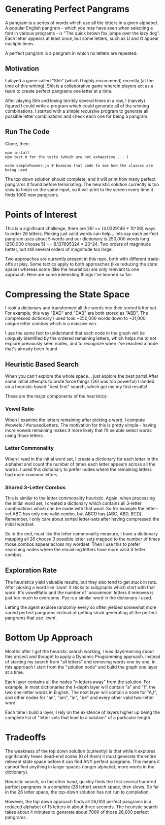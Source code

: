 # Generating Perfect Pangrams
A pangram is a series of words which use all the letters in a given alphabet. A popular English pangram - which you may have seen when selecting a font in various programs - is "The quick brown fox jumps over the lazy dog". Each letter appears at least once, but some letters, such as U and O appear multiple times.

A perfect pangram is a pangram in which no letters are repeated.

## Motivation

I played a game called "Shh" (which I highly recommend) recently (at the time of this writing). Shh is a collaborative game wherein players act as a team to create perfect pangrams one letter at a time.

After playing Shh and losing terribly several times in a row, I (naively) figured I could write a program which could generate all of the winning combinations. I started with a simple recursive program to generate all possible letter combinations and check each one for being a pangram.

## Run The Code

Clone, then:

```
npm install
npm test # for the tests (which are not exhaustive ... )

node sampleRunner.js # Examine that code to see how the classes are being used
```

The top down solution should complete, and it will print how many perfect pangrams it found before terminating. The heuristic solution currently is too slow to finish on the same input, so it will print to the screen every time it finds 1000 new pangrams.


# Points of Interest

This is a significant challenge, there are 26! == (4.0329146 * 10^26) ways to order 26 letters. Picking just valid words can help... lets say each perfect pangram uses about 5 words and our dictionary is 250,000 words long. (250,000 choose 5) == 8.137695324 * 20^24. Two orders of magnitude better, but still several orders of magnitude too large.

 Two approaches are currently present in this repo, both with different trade-offs at play. Some tactics apply to both approaches (like reducing the state space) whereas some (like the heuristics) are only relevant to one approach. Here are some interesting things I've learned so far:

# Compressing the State Space

I took a dictionary and transformed all the words into their sorted letter set. For example, this way "BAD" and "DAB" are both stored as "ABD". The compressed dictionary I used took ~250,000 words down to ~31,000 unique letter combos which is a massive win.

I use the same fact to understand that each node in the graph will be uniquely identified by the ordered remaining letters, which helps me to not explore previously seen nodes, and to recognize when I've reached a node that's already been found.

## Heuristic Based Search

When you can't explore the whole space... just explore the best parts! After some initial attempts to brute force things (26! was too powerful) I landed on a heuristic based "best first" search, which got me my first results!

These are the major components of the heuristics:

### Vowel Ratio

When I examine the letters remaining after picking a word, I compute #vowels / #unusedLetters. The motivation for this is pretty simple - having more vowels remaining makes it more likely that I'll be able select words using those letters.

### Letter Commonality

When I read in the initial word set, I create a dictionary for each letter in the alphabet and count the number of times each letter appears across all the words. I used this dictionary to prefer nodes where the remaining letters had more common letters.

### Shared 3-Letter Combos

This is similar to the letter commonality heuristic. Again, when processing the initial word set, I created a dictionary which contains all 3-letter combinations which can be made with that word. So for example the letter-set ABC has only one valid combo, but ABCD has [ABC, ABD, BCD]. Remember, I only care about sorted letter-sets after having compressed the initial wordset.

So in the end, must like the letter commonality measure, I have a dictionary mapping all 26 choose 3 possible letter sets mapped to the number of times those combos appear across my wordset. Then I use this to prefer searching nodes where the remaining letters have more valid 3-letter combos.

## Exploration Rate

The heuristics yield valuable results, but they also tend to get stuck in ruts. After picking a word like 'cwm' it sticks to subgraphs which start with that word. It's vowelRatio and the number of 'uncommon' letters it removes is just too much to overcome. Pyx is a similar word in the dictionary I used.

Letting the agent explore randomly every so often yielded somewhat more varied perfect pangrams instead of getting stuck generating all the perfect pangrams that use 'cwm'.

# Bottom Up Approach

Months after I got the heuristic search working, I was daydreaming about this project and thought to apply a Dynamic Programming approach. Instead of starting my search from "all letters" and removing words one by one, in this approach I start from the "solution node" and build the graph one layer at a time.

Each layer contains all the nodes "n letters away" from the solution. For example, in most dictionaries the 1-depth layer will contain "a" and "I", the two one-letter words in English. The next layer will contain a node for "A,I", and other nodes for "an", "am", "in", "be" and every other valid two-letter word.

Each time I build a layer, I rely on the existence of layers higher up being the complete list of "letter sets that lead to a solution" of a particular length.

# Tradeoffs

The weakness of the top down solution (currently) is that while it explores significantly fewer dead-end nodes (0 of them) it must generate the entire relevant state space before it can find ANY perfect pangrams. This means it cannot find anything in larger spaces (longer alphabet, more words in the dictionary).

Heuristic search, on the other hand, quickly finds the first several hundred perfect pangrams in a complete (26 letter) search space, then slows. So far in the 26 letter space, the top-down solution has not run to completion.

However, the top down approach finds all 26,000 perfect pangrams in a reduced alphabet of 15 letters in about three seconds. The heuristic search takes about 4 minutes to generate about 7000 of those 26,000 perfect pangrams.

